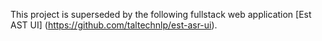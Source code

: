 This project is superseded by the following fullstack web application [Est AST UI] (https://github.com/taltechnlp/est-asr-ui).
